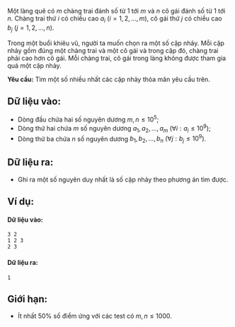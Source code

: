 Một làng quê có $m$ chàng trai đánh số từ $1$ tới $m$ và $n$ cô gái đánh số từ $1$ tới $n$. Chàng trai thứ $i$ có chiều cao $a_i\ (i=1,2,…,m)$, cô gái thứ $j$ có chiều cao $b_j\ (j=1,2,…,n)$.

Trong một buổi khiêu vũ, người ta muốn chọn ra một số cặp nhảy. Mỗi cặp nhảy gồm đúng một chàng trai và một cô gái và trong cặp đó, chàng trai phải cao hơn cô gái. Mỗi chàng trai, cô gái trong làng không được tham gia quá một cặp nhảy.

**Yêu cầu:** Tìm một số nhiều nhất các cặp nhảy thỏa mãn yêu cầu trên.

## Dữ liệu vào:
- Dòng đầu chứa hai số nguyên dương $m,n≤10^5$;
- Dòng thứ hai chứa $m$ số nguyên dương $a_1,a_2,…,a_m\ (∀i:a_i≤10^9)$;
- Dòng thứ ba chứa $n$ số nguyên dương $b_1,b_2,…,b_n\ (∀j:b_j≤10^9)$.

## Dữ liệu ra:
- Ghi ra một số nguyên duy nhất là số cặp nhảy theo phương án tìm được.

## Ví dụ:
#### Dữ liệu vào:
```
3 2
1 2 3
2 3
```

#### Dữ liệu ra:
```
1
```

## Giới hạn:
- Ít nhất $50\%$ số điểm ứng với các test có $m,n≤1000$.